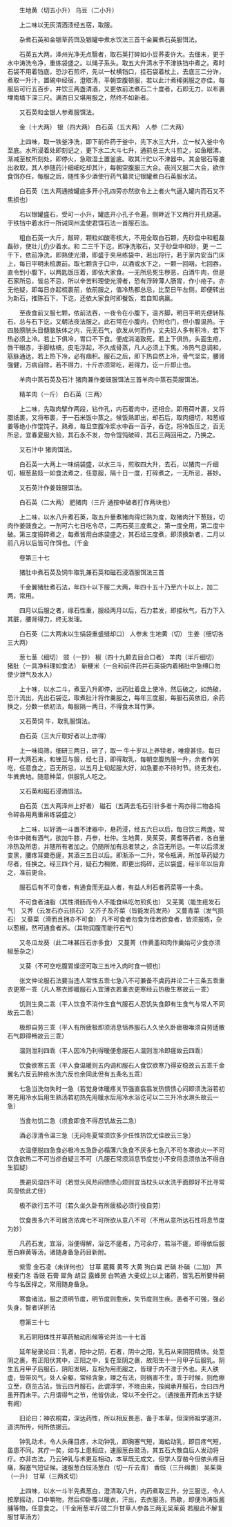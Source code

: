 <!-- { "loadSidebar": true } -->
　　生地黄（切五小升） 乌豆（二小升）

　　上二味以无灰清酒渍经五宿，取服。

　　杂煮石英和金银草药饵及银罐中煮水饮法三首千金翼煮石英服饵法。

　　石英五大两，泽州光净无点翳者，取石英打碎如小豆荞麦许大。去细末，更于水中涛洗令净，重练袋盛之。以绳子系头。取五大升清水于不津铁铛中煮之。煮时石袋不用着铛底，恐沙石煎坏，先以一杖横铛口，挂石袋着杖上，去底三二分许，煮取一升汁，置碗中经宿，澄取清，平朝空腹顿服，若以此汁煮稀粥服之亦佳，每服后可行五百步，并饮三两盏清酒，又更依前法煮石二十度者，石即无力，以布裹埋南墙下深三尺。满百日又堪用服之，然终不如新者。

　　又石英和金银人参煮服饵法。

　　金（十大两） 银（四大两） 白石英（五大两） 人参（二大两）

　　上四味，取一铁釜净洗，即下前件药于釜中，先下水三大升，立一杖入釜中令至底。水所浸着处即刻记之，更下水二大斗七升，通前总三大斗煎之，如鱼眼沸，渐减至杖所刻处，即停火，急取湿土置釜底。取其汁贮以不津器中。其金银石等漉出收取，其人参随药汁细细吃却其汁，每朝空腹服三大合。夜间又服二大合，欲作食饵亦任，每服之后，随性多少酒使行药气纂灵记银罐煮白石英服水法。

　　白石英（五大两通按罐底多开小孔四旁亦然欲令上上者火气逼入罐内而石又不焦损也）

　　右以银罐盛石，受可一小升，罐底开小孔子令遍，侧畔近下又两行开孔绕遍。于铁铛中着水行一所诫同州孟使君饵石法一首服石法。

　　粗白石英一大斤，敲碎，颗粒如酸枣核大，不用全取白石颗，先砂盘中和粗磊磊砂，使壮儿仍少着水。和 二三千下讫，即净洗取石，又于砂盘中和砂，更 一二千下，依前净洗，即熟使光滑，即盛于夹帛练袋中，若出将行，若于家内安当门床上，每日平明未梳裹前。取七颗含于口中，以酒或水下之，一颗一回咽，七回吞，直令到小腹下，以两匙饭压着，即依大家食。一无所忌死生秽恶，白酒牛肉，但是石家所忌，皆总不忌，所以辛苦料理使光滑者，恐有浮碎薄人肠胃，作小疮子。亦无他疑，即每日亦起梳裹前，依前服之，值冷热都总忌，比至日午左侧，即便转出为新石，推陈石下，下讫，还依大家食时即餐饭，若自知病羸。

　　至夜食前又服七颗，依前法吞，一夜令在小腹下，温齐脚，明日平明先便转陈石，总与石下讫，又朝法夜法服之。此石常在小腹内，仍附仓门，但小腹温热。于四肢膀胱头目髓脑肤体之内，元无石气，欲发从何而作，丈夫妇人多有积冷，若下热必须上冷。若上下俱冷，胃口不下食。便成消渴致死，若上下俱热，头面生疮，唇干眼赤，手脚枯槁，皮毛浮起，不久成骨蒸，凡人必须上下焦。冷热气息调和，筋脉通达，若上热下冷，必有痼积。服石之后，即下热自然上冷，骨气坚实，腰肾强健，万病自除，若不得力，十斤亦须常吃，若得力，讫一斤即止也。

　　羊肉中蒸石英及石汁 猪肉兼作姜豉服饵法三首羊肉中蒸石英服饵法。

　　精羊肉（一斤） 白石英（三两）

　　上二味，先取肉擘作两段，钻作孔，内石着肉中，还相合。即用荷叶裹，又将腊纸裹，又将布裹，于一石米饭中蒸之。候饭熟即出，却石后，取肉细切，和葱椒姜等绝小作馄饨子。熟煮，每旦空腹冷浆水中吞一百子，吞讫，将冷饭压之，百无所忌，宜春夏服大验，其石永不发，勿令馄饨破碎，其石三两回用之，乃换之。

　　又石汁中 猪肉饵法。

　　白石英一大两上一味绢袋盛，以水三斗，煎取四大升，去石，以猪肉一斤细切，椒葱盐豉一如食法煮之，任意服，隔十日一度，打碎煮之，一无所忌，甚妙。

　　又石英汁作姜豉服饵法。

　　白石英（二大两） 肥猪肉（三斤 通按中破者打作两块也）

　　上二味，以水八升煮石英，取五升量煮猪肉得烂熟为度，取猪肉汁下葱豉，切肉作姜豉食之。一剂可六七日吃令尽，二两石英三度煮之，第一度全用，第二度中破。第三度捣碎煮之，每煮皆用白练袋盛之，其石经三度煮，即须换新者，二月以前八月以后皆可作饵也。（千金

　　卷第三十七

　　猪肚中煮石英及饲牛取乳兼石英和磁石浸酒服饵法三首

　　千金翼猪肚煮石法，年四十以下服二大两，年四十五十乃至六十以上，加二两，常用。

　　四月以后服之者，缘石性重，服经两月以后，石力若发，即接秋气，石力下入其脏，腰肾得力，终无发理。

　　白石英（二大两末以生绢袋重盛缝却口） 人参末 生地黄（切） 生姜（细切各三大两）

　　葱七茎（细切） 豉（一抄） 椒（四十九颗去目合口者） 羊肉（半斤细切） 猪肚（一具净料理如食法） 新粳米（一合和前件药并石英袋内着猪肚中急缚口勿使少泄气及水入）

　　上十味，以水二斗，煮至八升即停，出药肚着盘上使冷，然后破之，如热破，恐汁流出，先出石袋讫，取煮肚汁将作羹服之，每年三度服，每服石英依旧，余药换之，分数一依初法，每服隔一两日，不得食木耳竹笋。

　　又石英饲 牛，取乳服饵法。

　　白石英（三大斤取好者以上亦得）

　　上一味捣筛，细研三两日，研了，取一 牛十岁以上养犊者，唯瘦甚佳。每日秤一大两石末，和锉豆与服，经七日，即得取乳，每朝空腹热服一升，余者作粥吃，任意食之，百无所忌，以五月上旬起服大好，如急要亦不待时节。终无发也，牛粪粪地。随意种菜，供服乳人吃之。

　　又石英和磁石浸酒饵法。

　　白石英（五大两泽州上好者） 磁石（五两去毛石引针多者十两亦得二物各捣令碎各用两重帛练袋盛之）

　　上二味，以好酒一斗置不津器中，悬药浸，经五六日以后，每日饮三两盏，常令体中微有酒气，欲加牛膝，丹参，杜仲。生地黄，吴茱萸，黄耆等药者，各自量冷热及所患，并随所有者加之。仍随所加有忌者禁之，余百无所忌。一年以后须发变黑，腰疼耳聋悉瘥，其酒三五日以后。即渐添一二升，常令瓶满，所加草药疑力尽者，任换之。经三四个月，疑石力稍微，即更出捣碎，还以袋盛，经半年以后弃之，准前更合。

　　服石后有不可食者，有通食而无益人者，有益人利石者药菜等一十条。

　　不可食者油脂（其性滑肠而令人不能食纵吃勿煎炙也） 又芜荑（能生疮发石气） 又荠（云发石亦云损石） 又芥子及芥菜（皆能发药发热） 又蔓青菜（发气损石） 又葵菜（滑而且拥亦不可食） 凡不可食者勿食为佳若欲食者，皆须报炼，杂以葱椒，然可通食者苏。（其物润腹而能行石气）

　　又冬瓜龙葵（此二味甚压石亦多食） 又蔓菁（作黄齑和肉作羹始可少食亦须椒葱杂之）

　　又葵（不可空吃腹胃燥涩可取三五叶入肉时食一顿也）

　　张文仲论服石法要当违人常性五乖七急八不可兼备不虞药并论二十三条五乖重衣更寒一乖（凡人寒衣即暖服石人宜薄衣若重衣更寒经云热极生寒故云一乖）

　　饥则生臭二乖（平人饮食不消作生食气服石人忍饥失食即有生食气与常人不同故云二乖）

　　极即自劳三乖（平人有所疲极即须消息恬养服石人久坐久卧疲极唯须自劳适散石气即得畅故云三乖）

　　温则泄利四乖（平人因冷乃利得暖便愈服石人温则泄冷即瘥故云四乖）

　　饮食欲寒五乖（平人食温暖则五内调和服石人食饮欲寒乃得安稳故云五乖千金翼名六反云肿疮水洗六反也余同此但有五条名五乖）

　　七急当洗勿失时一急（若觉身体暖疼关节强直翕翕发热愦愦心闷即须洗浴若初寒先用冷水后用生熟汤若初热先用暖水后用冷水浴讫可以二三升冷水淋头故云一急）

　　当食勿饥二急（须食即食不得忍饥故云二急）

　　酒必淳清令温三急（无问冬夏常须饮多少任性热饮尤佳故云三急）

　　衣温便脱四急食必极冷五急卧必榻薄六急食不厌多七急八不可冬寒欲火一不可饮食欲热二不可当疹自疑三不可（凡服石常须消息节度觉小不安将息须依法不得自生狐疑）

　　畏避风湿四不可（若觉头风热闷愦愦心烦则宜当枕头以水洗手面即好不比寻常风湿依此尤佳）

　　极不欲行五不可（若久坐久卧有所疲极必须行役自劳）

　　饮食畏多六不可居贪浓席七不可所欲从意八不可（不用从意所达石性将息节度为妙）

　　凡药石发，宜浴，浴便得解，浴讫不瘥者，乃可余疗，若浴不瘥，即得依后服葱白麻黄等汤，诸随身备急药目新附。

　　紫雪 金石凌（未详何也） 甘草 葳蕤 黄芩 大黄 狗白粪 芒硝 朴硝（二加） 芦根麦门冬 香豉 石膏 犀角 胡豆 露蜂房 白鸭通 大麦奴上以上诸药，皆乳石所要仲嗣今与名医择之，常用随身备急。

　　寒食诸法，服之须明节度，明节度则愈疾，失节度则生疾。愚者不可强，强必失身，智者详折法

　　卷第三十七

　　乳石阴阳体性并草药触动形候等论并法一十七首

　　延年秘录论曰：乳者，阳中之阴，石者，阴中之阳，乳石从来阴阳精体。处至阴之裹，有正阳伏其中，正阳之中，复在至阴之裹，故阳生十一月甲子后服乳。阴生五月甲子后服石，阴阳发明，互相为用而服之，皆理于内不泄于外也。夫人肤虚，皆带风气，处人全躯，常经含象，理之有法，则祸害不生，乖于时候，则危瘵立至，窃览古法，皆云四月服石。此谓浮学，不晓由来，按闻承开服石，佥曰四月虽开而未平。六月谓得气之节，他皆仿此，常以不全行之。（通按虽开而未五字疑有阙）

　　旧论曰：神农桐君，深达药性，所以相反畏恶，备于本草，但深师祖学道洪，道洪所传，何所依据云。

　　钟乳动术，令人头痛目疼，木动钟乳，即胸塞气短，海蛤动乳，即目疼气短，虽患不同。其疗一矣，如与上患相应，速服葱白豉汤，其五石大散自后人发动将疗。亦非古法，乃云钟乳与术更互相动，本草既无成文，但学人穿凿今但依头疼目痛，胸塞气短证候。速服葱白豉汤葱白（切一斤去青） 香豉（三升绵裹） 吴茱萸（一升） 甘草（三两炙切）

　　上四味，以水一斗半先煮葱白，澄清取八升，内药煮取三升，分三服讫，令人按摩摇动，口中嚼物，然后仰卧覆以暖衣，汗出，去衣服汤，热歇，即便冷涛饭酱脯等物，任意食之。（千金用葱半斤豉二升甘草人参各三两无吴茱萸 若服此不解复服甘草汤方）

